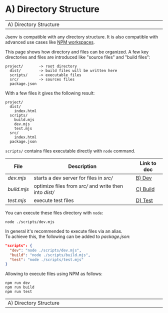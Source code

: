 # A) Directory Structure

<!-- PLACEHOLDER_START:PREV_NEXT_NAV -->

<table>
  <tr>
    <td width="2000px" align="left" nowrap>
      A) Directory Structure
    </td>
    <td width="2000px" align="right" nowrap>
      <a href="../b_dev/b_dev.md">&gt; B) Dev</a>
    </td>
  </tr>
</table>

<!-- PLACEHOLDER_END -->

Jsenv is compatible with any directory structure. It is also compatible with advanced use cases like [NPM workspaces](https://docs.npmjs.com/cli/v8/using-npm/workspaces).

This page shows how directory and files can be organized.
A few key directories and files are introduced like "source files" and "build files":

```console
project/       -> root directory
  dist/        -> build files will be written here
  scripts/     -> executable files
  src/         -> sources files
  package.json
```

With a few files it gives the following result:

```console
project/
  dist/
    index.html
  scripts/
    build.mjs
    dev.mjs
    test.mjs
  src/
    index.html
  package.json
```

`scripts/` contains files executable directly with `node` command.

| File        | Description                                            | Link to doc            |
| ----------- | ------------------------------------------------------ | ---------------------- |
| _dev.mjs_   | starts a dev server for files in _src/_                | [B) Dev](<B)-Dev>)     |
| _build.mjs_ | optimize files from _src/_ and write then into _dist/_ | [C) Build](<C)-Build>) |
| _test.mjs_  | execute test files                                     | [D) Test](<D)-Test>)   |

You can execute these files directory with `node`:

```console
node ./scripts/dev.mjs
```

In general it's recommended to execute files via an alias.  
To achieve this, the following can be added to _package.json_:

```json
"scripts": {
  "dev": "node ./scripts/dev.mjs",
  "build": "node ./scripts/build.mjs",
  "test": "node ./scripts/test.mjs"
}
```

Allowing to execute files using NPM as follows:

```console
npm run dev
npm run build
npm run test
```

<!-- PLACEHOLDER_START:PREV_NEXT_NAV -->

<table>
  <tr>
    <td width="2000px" align="left" nowrap>
      A) Directory Structure
    </td>
    <td width="2000px" align="right" nowrap>
      <a href="../b_dev/b_dev.md">&gt; B) Dev</a>
    </td>
  </tr>
</table>

<!-- PLACEHOLDER_END -->
